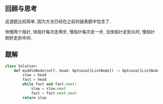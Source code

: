 ## 回顾与思考

这道题比较简单, 因为方法已经在之前的链表题中包含了.

快慢两个指针, 快指针每次走两步, 慢指针每次走一步, 当快指针走到头时, 慢指针刚好走到中间.

## 题解

```python
class Solution:
    def middleNode(self, head: Optional[ListNode]) -> Optional[ListNode]:
        slow = head
        fast = head
        while fast and fast.next:
            slow = slow.next
            fast = fast.next.next
        return slow
```
